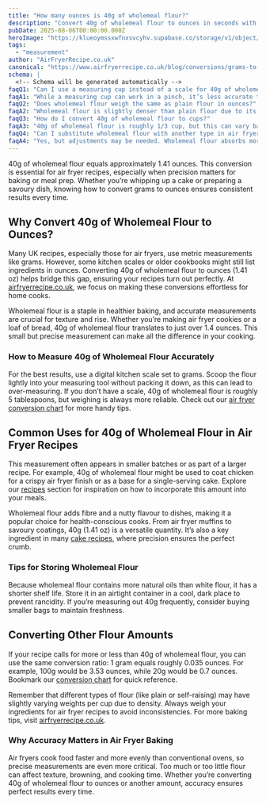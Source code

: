 ```yaml
---
title: "How many ounces is 40g of wholemeal flour?"
description: "Convert 40g of wholemeal flour to ounces in seconds with our simple guide. Perfect for air fryer baking and UK recipes!"
pubDate: 2025-08-06T00:00:00.000Z
heroImage: "https://klueoymssxwfnxsvcyhv.supabase.co/storage/v1/object/public/Shmucket/40g-wholemeal-flour-to-ounces.webp"
tags:
  - "measurement"
author: "AirFryerRecipe.co.uk"
canonical: "https://www.airfryerrecipe.co.uk/blog/conversions/grams-to-ounces/40g-wholemeal-flour-to-ounces"
schema: |
  <!-- Schema will be generated automatically -->
faqQ1: "Can I use a measuring cup instead of a scale for 40g of wholemeal flour?"
faqA1: "While a measuring cup can work in a pinch, it’s less accurate than a scale. 40g of wholemeal flour is roughly 5 tablespoons, but this can vary based on how tightly packed the flour is. For best results, especially in air fryer baking, a digital scale is recommended."
faqQ2: "Does wholemeal flour weigh the same as plain flour in ounces?"
faqA2: "Wholemeal flour is slightly denser than plain flour due to its higher fibre content, but the difference is minimal for small amounts like 40g. Both will convert to approximately 1.41 ounces, but always weigh for precision in recipes."
faqQ3: "How do I convert 40g of wholemeal flour to cups?"
faqA3: "40g of wholemeal flour is roughly 1/3 cup, but this can vary based on how you scoop the flour. For air fryer recipes, where consistency is key, weighing the flour (40g = 1.41 oz) is far more reliable than volume measurements."
faqQ4: "Can I substitute wholemeal flour with another type in air fryer recipes?"
faqA4: "Yes, but adjustments may be needed. Wholemeal flour absorbs more liquid than plain flour, so if substituting, start with slightly less liquid in your recipe. For 40g (1.41 oz), the swap should work, but monitor the batter or dough consistency."
---
```

<p>40g of wholemeal flour equals approximately 1.41 ounces. This conversion is essential for air fryer recipes, especially when precision matters for baking or meal prep. Whether you’re whipping up a cake or preparing a savoury dish, knowing how to convert grams to ounces ensures consistent results every time.</p>

<h2>Why Convert 40g of Wholemeal Flour to Ounces?</h2>  
<p>Many UK recipes, especially those for air fryers, use metric measurements like grams. However, some kitchen scales or older cookbooks might still list ingredients in ounces. Converting 40g of wholemeal flour to ounces (1.41 oz) helps bridge this gap, ensuring your recipes turn out perfectly. At <a href=https://www.airfryerrecipe.co.uk>airfryerrecipe.co.uk</a>, we focus on making these conversions effortless for home cooks.</p>  

<p>Wholemeal flour is a staple in healthier baking, and accurate measurements are crucial for texture and rise. Whether you’re making air fryer cookies or a loaf of bread, 40g of wholemeal flour translates to just over 1.4 ounces. This small but precise measurement can make all the difference in your cooking.</p>  

<h3>How to Measure 40g of Wholemeal Flour Accurately</h3>  
<p>For the best results, use a digital kitchen scale set to grams. Scoop the flour lightly into your measuring tool without packing it down, as this can lead to over-measuring. If you don’t have a scale, 40g of wholemeal flour is roughly 5 tablespoons, but weighing is always more reliable. Check out our <a href=https://www.airfryerrecipe.co.uk/air-fryer-conversion-chart>air fryer conversion chart</a> for more handy tips.</p>  

<h2>Common Uses for 40g of Wholemeal Flour in Air Fryer Recipes</h2>  
<p>This measurement often appears in smaller batches or as part of a larger recipe. For example, 40g of wholemeal flour might be used to coat chicken for a crispy air fryer finish or as a base for a single-serving cake. Explore our <a href=https://www.airfryerrecipe.co.uk/recipes>recipes</a> section for inspiration on how to incorporate this amount into your meals.</p>  

<p>Wholemeal flour adds fibre and a nutty flavour to dishes, making it a popular choice for health-conscious cooks. From air fryer muffins to savoury coatings, 40g (1.41 oz) is a versatile quantity. It’s also a key ingredient in many <a href=https://www.airfryerrecipe.co.uk/recipe-category/cakes>cake recipes</a>, where precision ensures the perfect crumb.</p>  

<h3>Tips for Storing Wholemeal Flour</h3>  
<p>Because wholemeal flour contains more natural oils than white flour, it has a shorter shelf life. Store it in an airtight container in a cool, dark place to prevent rancidity. If you’re measuring out 40g frequently, consider buying smaller bags to maintain freshness.</p>  

<h2>Converting Other Flour Amounts</h2>  
<p>If your recipe calls for more or less than 40g of wholemeal flour, you can use the same conversion ratio: 1 gram equals roughly 0.035 ounces. For example, 100g would be 3.53 ounces, while 20g would be 0.7 ounces. Bookmark our <a href=https://www.airfryerrecipe.co.uk/air-fryer-conversion-chart>conversion chart</a> for quick reference.</p>  

<p>Remember that different types of flour (like plain or self-raising) may have slightly varying weights per cup due to density. Always weigh your ingredients for air fryer recipes to avoid inconsistencies. For more baking tips, visit <a href=https://www.airfryerrecipe.co.uk>airfryerrecipe.co.uk</a>.</p>  

<h3>Why Accuracy Matters in Air Fryer Baking</h3>  
<p>Air fryers cook food faster and more evenly than conventional ovens, so precise measurements are even more critical. Too much or too little flour can affect texture, browning, and cooking time. Whether you’re converting 40g of wholemeal flour to ounces or another amount, accuracy ensures perfect results every time.</p>

